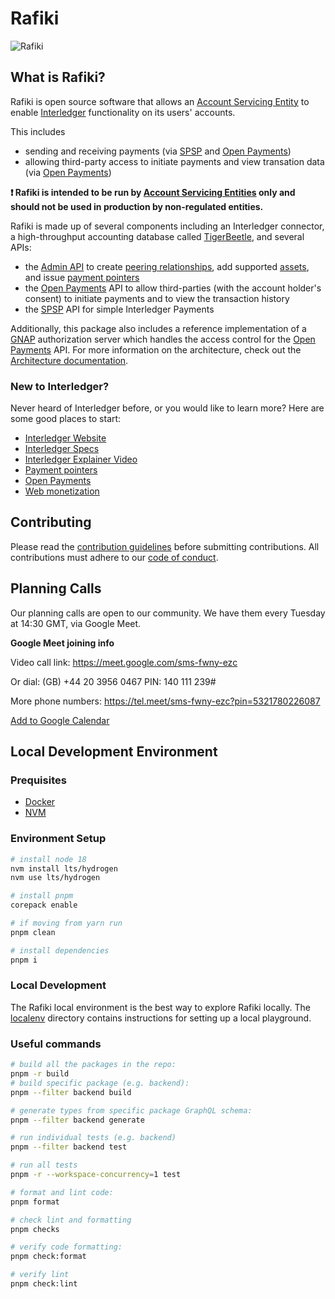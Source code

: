# Rafiki

![Rafiki](https://github.com/interledger/rafiki/assets/20246798/528b1978-0e02-4bc4-a6b4-e8e81d2f3c3a)

## What is Rafiki?

Rafiki is open source software that allows an [Account Servicing Entity](./packages/documentation/docs/reference/glossary.md#account-servicing-entity) to enable [Interledger](./packages/documentation/docs/reference/glossary.md#interledger-protocol) functionality on its users' accounts.

This includes

- sending and receiving payments (via [SPSP](./packages/documentation/docs/reference/glossary.md#simple-payments-setup-protocol-spsp) and [Open Payments](./packages/documentation/docs/reference/glossary.md#open-payments))
- allowing third-party access to initiate payments and view transation data (via [Open Payments](./packages/documentation/docs/reference/glossary.md#open-payments))

**❗ Rafiki is intended to be run by [Account Servicing Entities](./packages/documentation/docs/reference/glossary.md#account-servicing-entity) only and should not be used in production by non-regulated entities.**

Rafiki is made up of several components including an Interledger connector, a high-throughput accounting database called [TigerBeetle](./packages/documentation/docs/reference/glossary.md#tigerbeetle), and several APIs:

- the [Admin API](./docs/admin-api.md) to create [peering relationships](./packages/documentation/docs/reference/glossary.md#peer), add supported [assets](./packages/documentation/docs/reference/glossary.md#asset), and issue [payment pointers](./packages/documentation/docs/reference/glossary.md#payment-pointer)
- the [Open Payments](./packages/documentation/docs/reference/glossary.md#open-payments) API to allow third-parties (with the account holder's consent) to initiate payments and to view the transaction history
- the [SPSP](./packages/documentation/docs/reference/glossary.md#simple-payments-setup-protocol-spsp) API for simple Interledger Payments

Additionally, this package also includes a reference implementation of a [GNAP](./packages/documentation/docs/reference/glossary.md#grant-negotiation-authorization-protocol) authorization server which handles the access control for the [Open Payments](./packages/documentation/docs/reference/glossary.md#open-payments) API. For more information on the architecture, check out the [Architecture documentation](./packages/documentation/docs/introduction/architecture.md).

### New to Interledger?

Never heard of Interledger before, or you would like to learn more? Here are some good places to start:

- [Interledger Website](https://interledger.org/)
- [Interledger Specs](https://interledger.org/rfcs/0027-interledger-protocol-4/)
- [Interledger Explainer Video](https://twitter.com/Interledger/status/1567916000074678272)
- [Payment pointers](https://paymentpointers.org/)
- [Open Payments](https://openpayments.guide/)
- [Web monetization](https://webmonetization.org/)

## Contributing

Please read the [contribution guidelines](.github/contributing.md) before submitting contributions. All contributions must adhere to our [code of conduct](.github/code_of_conduct.md).

## Planning Calls

Our planning calls are open to our community. We have them every Tuesday at 14:30 GMT, via Google Meet.

**Google Meet joining info**

Video call link: https://meet.google.com/sms-fwny-ezc

Or dial: ‪(GB) +44 20 3956 0467‬ PIN: ‪140 111 239‬#

More phone numbers: https://tel.meet/sms-fwny-ezc?pin=5321780226087

[Add to Google Calendar](https://calendar.google.com/calendar/event?action=TEMPLATE&tmeid=YjN1NW5ibDloN2dua2IwM2thOWlrZXRvMTVfMjAyMzA0MTdUMTUwMDAwWiBjX2NqMDI3Z21oc3VqazkxZXZpMjRkOXB2bXQ0QGc&tmsrc=c_cj027gmhsujk91evi24d9pvmt4%40group.calendar.google.com&scp=ALL)

## Local Development Environment

### Prequisites

- [Docker](https://docs.docker.com/get-docker/)
- [NVM](https://github.com/nvm-sh/nvm)

### Environment Setup

```sh
# install node 18
nvm install lts/hydrogen
nvm use lts/hydrogen

# install pnpm
corepack enable

# if moving from yarn run
pnpm clean

# install dependencies
pnpm i
```

### Local Development

The Rafiki local environment is the best way to explore Rafiki locally. The [localenv](localenv) directory contains instructions for setting up a local playground.

### Useful commands

```sh
# build all the packages in the repo:
pnpm -r build
# build specific package (e.g. backend):
pnpm --filter backend build

# generate types from specific package GraphQL schema:
pnpm --filter backend generate

# run individual tests (e.g. backend)
pnpm --filter backend test

# run all tests
pnpm -r --workspace-concurrency=1 test

# format and lint code:
pnpm format

# check lint and formatting
pnpm checks

# verify code formatting:
pnpm check:format

# verify lint
pnpm check:lint
```
